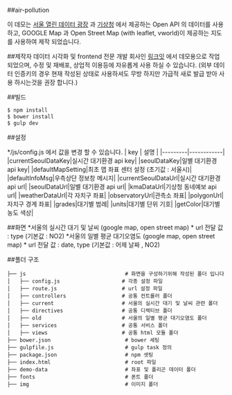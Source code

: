 ##air-pollution

이 데모는 [서울 열린 데이터 광장](http://data.seoul.go.kr/) 과 [기상청](http://www.kma.go.kr/) 에서 제공하는 Open API 의 데이터를 사용하고,
GOOGLE Map 과 Open Street Map (with leaflet, vworld)이 제공하는 지도를 사용하여 제작 되었습니다.

##제작자
데이터 시각화 및 frontend 전문 개발 회사인 [링크잇](http://www.linkit.kr/) 에서 데모용으로 작업 되었으며,
수정 및 재배포, 상업적 이용등에 자유롭게 사용 하실 수 있습니다.
(외부 데이터 인증키의 경우 현재 작성된 상태로 사용하셔도 무방 하지만 가급적 새로 발급 받아 사용 하시는것을 권장 합니다.)

##빌드

```sh
$ npm install
$ bower install
$ gulp dev
```

##설정

*/js/config.js 에서 값을 변경 할 수 있습니다.
|   key   |    설명    |
|---------|------------|
|currentSeoulDataKey|실시간 대기환경 api key|
|seoulDataKey|일별 대기환경 api key|
|defaultMapSetting|최초 맵 좌표 센터 설정 (초기값 : 서울시)|
|defaultInfoMsg|우측상단 정보창 메시지|
|currentSeoulDataUrl|실시간 대기환경 api url|
|seoulDataUrl|일별 대기환경 api url|
|kmaDataUrl|기상청 동네예보 api url|
|weatherDataUrl|각 자치구 좌표|
|observatoryUrl|관측소 좌표|
|polygonUrl|자치구 경계 좌표|
|grades|대기별 범례|
|units|대기별 단위 기호|
|getColor|대기별 농도 색상|

##화면
*서울의 실시간 대기 및 날씨 (google map, open street map)
    * url 전달 값 : type (기본값 : NO2)
*서울의 일별 평균 대기오염도 (google map, open street map)
    * url 전달 값 : date, type (기본값 : 어제 날짜 , NO2)

##폴더 구조

```
├── js                                # 화면을 구성하기위해 작성된 폴더 입니다
│   ├── config.js                    # 각종 설정 파일
│   ├── route.js                     # url 설정 파일
│   ├── controllers                  # 공통 컨트롤러 폴더
│   ├── current                      # 서울의 실시간 대기 및 날씨 관련 폴더
│   ├── directives                   # 공통 디렉티브 폴더
│   ├── old                          # 서울의 일별 평균 대기오염도 폴더
│   ├── services                     # 공통 서비스 폴더
│   ├── views                        # 공통 html 모듈 폴더
├── bower.json                        # bower 세팅
├── gulpfile.js                       # gulp task 정의
├── package.json                      # npm 셋팅
├── index.html                        # root 파일
├── demo-data                         # 좌표 및 폴리곤 데이터 폴더
├── fonts                             # 폰트 폴더
├── img                               # 이미지 폴더
```

